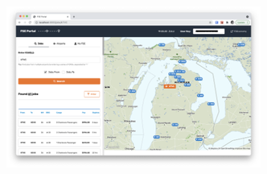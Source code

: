 ![FSE Portal](https://github.com/kpettinga/fseportal/blob/master/assets/images/screenshot.png?raw=true)